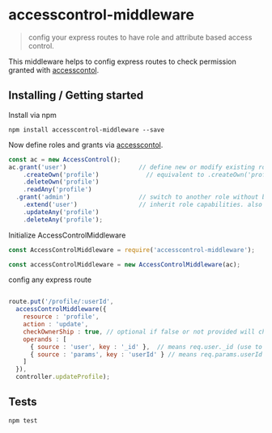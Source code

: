# accesscontrol-middleware
> config your express routes to have role and attribute based access control.

This middleware helps to config express routes to check permission granted with [accesscontol](https://github.com/onury/accesscontrol).

## Installing / Getting started

Install via npm

```shell
npm install accesscontrol-middleware --save
```

Now define roles and grants via [accesscontol](https://github.com/onury/accesscontrol).

```js
const ac = new AccessControl();
ac.grant('user')                    // define new or modify existing role. also takes an array.
    .createOwn('profile')             // equivalent to .createOwn('profile', ['*'])
    .deleteOwn('profile')
    .readAny('profile')
  .grant('admin')                   // switch to another role without breaking the chain
    .extend('user')                 // inherit role capabilities. also takes an array
    .updateAny('profile')
    .deleteAny('profile');
```
Initialize AccessControlMiddleware

```js
const AccessControlMiddleware = require('accesscontrol-middleware');

const accessControlMiddleware = new AccessControlMiddleware(ac);
```
config any express route

```js

route.put('/profile/:userId',
  accessControlMiddleware({ 
    resource : 'profile',
    action : 'update',
    checkOwnerShip : true, // optional if false or not provided will check any permission of action
    operands : [
      { source : 'user', key : '_id' },  // means req.user._id (use to check ownership)
      { source : 'params', key : 'userId' } // means req.params.userId (use to check ownership)
    ]
  }),
  controller.updateProfile);
```

## Tests

```shell
npm test
```
